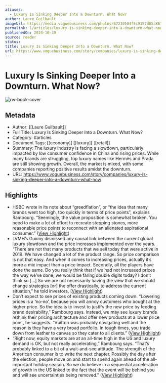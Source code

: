 ```yaml
---
aliases:
  - Luxury Is Sinking Deeper Into a Downturn. What Now?
author: Laure Guilbault
imageUrl: https://media.voguebusiness.com/photos/67210504f5c9157d85a867e3/16:9/w_1280,c_limit/LUXFSHIONWRAP-VOGUEB-201024-SOCIAL-NEWSLETTER.jpg
permalink: l/articles/luxury-is-sinking-deeper-into-a-downturn-what-now
publishedOn: 2024-10-30
source: reader
status: 
title: Luxury Is Sinking Deeper Into a Downturn. What Now?
url: https://www.voguebusiness.com/story/companies/luxury-is-sinking-deeper-into-a-downturn-what-now
---
```

# Luxury Is Sinking Deeper Into a Downturn. What Now?

![rw-book-cover](https://media.voguebusiness.com/photos/67210504f5c9157d85a867e3/16:9/w_1280,c_limit/LUXFSHIONWRAP-VOGUEB-201024-SOCIAL-NEWSLETTER.jpg)

## Metadata

- Author: [[Laure Guilbault]]
- Full Title: Luxury Is Sinking Deeper Into a Downturn. What Now?
- Category: #articles
- Document Tags: [[economy]] [[luxury]] [[retail]]
- Summary: The luxury industry is facing a slowdown, particularly impacted by low consumer confidence in China and rising prices. While many brands are struggling, top luxury names like Hermès and Prada are still showing growth. Overall, the market is mixed, with some companies reporting positive results amidst the downturn.
- URL: https://www.voguebusiness.com/story/companies/luxury-is-sinking-deeper-into-a-downturn-what-now

## Highlights

- HSBC wrote in its note about “greedflation”, or “the idea that many brands went too high, too quickly in terms of price points”, explains Rambourg. “Seemingly, the value proposition is somewhat broken. You need to make a lot of effort to recreate stepping stones, more reasonable price points to reconnect with an alienated aspirational consumer.” ([View Highlight](https://read.readwise.io/read/01jh595qj1nkgh9wtacb2km345))
- LVMH’s Guiony dismissed any causal link between the current global luxury slowdown and the price increases implemented over the years. “There are not that many products that we sell today that were active in 2019. We have changed a lot of the product range. So price comparison is not that easy. And when it comes to increasing prices, actually it’s more a mix impact than a price impact. Secondly, all the players have done the same. Do you really think that if we had not increased prices the way we’ve done, we would be faring double digits today? I don’t think so […] So we are not necessarily having the view that we should change strategies [or] the offer drastically, to address the current situation,” he told investors. ([View Highlight](https://read.readwise.io/read/01jh598fgbecgw02aen0ba9g10))
- Don’t expect to see prices of existing products coming down. “Lowering prices is a ‘no-no’, because you will annoy customers who bought at the higher price. So the idea is to invest to justify the new price by feeding brand desirability,” Rambourg says. Instead, we may see luxury brands rethink their pricing architecture and offer new products at a lower price point, he suggests. “Vuitton was probably navigating well and the reason is they have a very broad portfolio. In tough times, you trade down from leather to canvas so they cater to all clients.” ([View Highlight](https://read.readwise.io/read/01jh598hhwc41t2xs2rmkvdqvz))
- “Right now, equity markets are at an all-time high in the US and luxury demand is OK, but not really accelerating,” Rambourg says. “That’s probably linked to a bit of a wait-and-see attitude. The strength of the American consumer is to write the next chapter. Possibly the day after the election, people move on and start to spend again ahead of the all-important holiday season. So we do believe in a sequential acceleration of growth in the US linked to the fact that the event will be behind you and will see uncertainties being removed.” ([View Highlight](https://read.readwise.io/read/01jh599p5bp7y2sxtxwg5wq82v))
